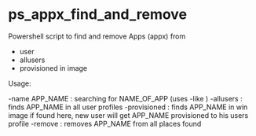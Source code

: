 # ps_appx_find_and_remove

Powershell script to find and remove Apps (appx) from 
- user
- allusers
- provisioned in image 

Usage:

-name APP_NAME  : searching for NAME_OF_APP (uses -like )
-allusers       : finds APP_NAME in all user profiles
-provisioned    : finds APP_NAME in win image
                  if found here, new user will get APP_NAME provisioned to his users profile
-remove         : removes APP_NAME from all places found 
